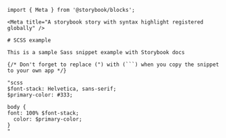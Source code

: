 <!-- prettier-ignore -->
```mdx filename="MyComponent.mdx" renderer="common" language="mdx"
import { Meta } from '@storybook/blocks';

<Meta title="A storybook story with syntax highlight registered globally" />

# SCSS example

This is a sample Sass snippet example with Storybook docs

{/* Don't forget to replace (") with (```) when you copy the snippet to your own app */}

"scss
$font-stack: Helvetica, sans-serif;
$primary-color: #333;

body {
font: 100% $font-stack;
  color: $primary-color;
}
"
```
